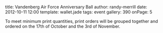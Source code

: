 title: Vandenberg Air Force Anniversary Ball
author: randy-merrill
date: 2012-10-11 12:00
template: wallet.jade
tags: event
gallery: 390
onPage: 5

To meet minimum print quantities, print orders will be grouped together and ordered on the 17th of October and the 3rd of November.
